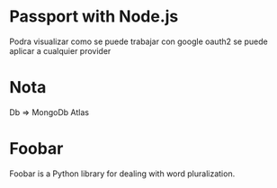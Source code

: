 # Passport with Node.js
Podra visualizar como se puede trabajar con google oauth2 se puede aplicar a cualquier provider

# Nota
Db => MongoDb Atlas

# Foobar

Foobar is a Python library for dealing with word pluralization.
